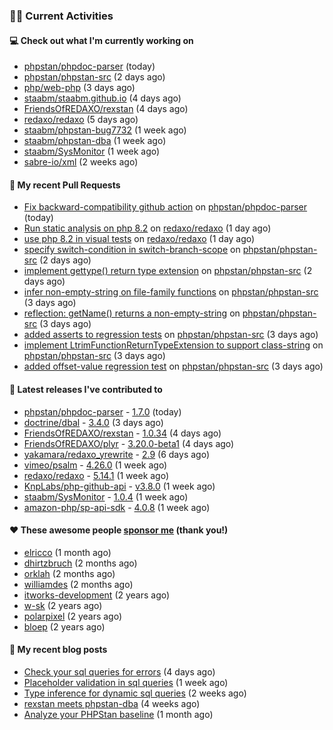 ### 👨‍💻 Current Activities


#### 💻 Check out what I'm currently working on

- [phpstan/phpdoc-parser](https://github.com/phpstan/phpdoc-parser) (today)
- [phpstan/phpstan-src](https://github.com/phpstan/phpstan-src) (2 days ago)
- [php/web-php](https://github.com/php/web-php) (3 days ago)
- [staabm/staabm.github.io](https://github.com/staabm/staabm.github.io) (4 days ago)
- [FriendsOfREDAXO/rexstan](https://github.com/FriendsOfREDAXO/rexstan) (4 days ago)
- [redaxo/redaxo](https://github.com/redaxo/redaxo) (5 days ago)
- [staabm/phpstan-bug7732](https://github.com/staabm/phpstan-bug7732) (1 week ago)
- [staabm/phpstan-dba](https://github.com/staabm/phpstan-dba) (1 week ago)
- [staabm/SysMonitor](https://github.com/staabm/SysMonitor) (1 week ago)
- [sabre-io/xml](https://github.com/sabre-io/xml) (2 weeks ago)


#### 🔨 My recent Pull Requests

- [Fix backward-compatibility github action](https://github.com/phpstan/phpdoc-parser/pull/144) on [phpstan/phpdoc-parser](https://github.com/phpstan/phpdoc-parser) (today)
- [Run static analysis on php 8.2](https://github.com/redaxo/redaxo/pull/5296) on [redaxo/redaxo](https://github.com/redaxo/redaxo) (1 day ago)
- [use php 8.2 in visual tests](https://github.com/redaxo/redaxo/pull/5295) on [redaxo/redaxo](https://github.com/redaxo/redaxo) (1 day ago)
- [specify switch-condition in switch-branch-scope](https://github.com/phpstan/phpstan-src/pull/1602) on [phpstan/phpstan-src](https://github.com/phpstan/phpstan-src) (2 days ago)
- [implement gettype() return type extension](https://github.com/phpstan/phpstan-src/pull/1601) on [phpstan/phpstan-src](https://github.com/phpstan/phpstan-src) (2 days ago)
- [infer non-empty-string on file-family functions](https://github.com/phpstan/phpstan-src/pull/1600) on [phpstan/phpstan-src](https://github.com/phpstan/phpstan-src) (3 days ago)
- [reflection: getName() returns a non-empty-string](https://github.com/phpstan/phpstan-src/pull/1599) on [phpstan/phpstan-src](https://github.com/phpstan/phpstan-src) (3 days ago)
- [added asserts to regression tests](https://github.com/phpstan/phpstan-src/pull/1598) on [phpstan/phpstan-src](https://github.com/phpstan/phpstan-src) (3 days ago)
- [implement LtrimFunctionReturnTypeExtension to support class-string](https://github.com/phpstan/phpstan-src/pull/1597) on [phpstan/phpstan-src](https://github.com/phpstan/phpstan-src) (3 days ago)
- [added offset-value regression test](https://github.com/phpstan/phpstan-src/pull/1596) on [phpstan/phpstan-src](https://github.com/phpstan/phpstan-src) (3 days ago)


#### 🔭 Latest releases I've contributed to

- [phpstan/phpdoc-parser](https://github.com/phpstan/phpdoc-parser) - [1.7.0](https://github.com/phpstan/phpdoc-parser/releases/tag/1.7.0) (today)
- [doctrine/dbal](https://github.com/doctrine/dbal) - [3.4.0](https://github.com/doctrine/dbal/releases/tag/3.4.0) (3 days ago)
- [FriendsOfREDAXO/rexstan](https://github.com/FriendsOfREDAXO/rexstan) - [1.0.34](https://github.com/FriendsOfREDAXO/rexstan/releases/tag/1.0.34) (4 days ago)
- [FriendsOfREDAXO/plyr](https://github.com/FriendsOfREDAXO/plyr) - [3.20.0-beta1](https://github.com/FriendsOfREDAXO/plyr/releases/tag/3.20.0-beta1) (4 days ago)
- [yakamara/redaxo_yrewrite](https://github.com/yakamara/redaxo_yrewrite) - [2.9](https://github.com/yakamara/redaxo_yrewrite/releases/tag/2.9) (6 days ago)
- [vimeo/psalm](https://github.com/vimeo/psalm) - [4.26.0](https://github.com/vimeo/psalm/releases/tag/4.26.0) (1 week ago)
- [redaxo/redaxo](https://github.com/redaxo/redaxo) - [5.14.1](https://github.com/redaxo/redaxo/releases/tag/5.14.1) (1 week ago)
- [KnpLabs/php-github-api](https://github.com/KnpLabs/php-github-api) - [v3.8.0](https://github.com/KnpLabs/php-github-api/releases/tag/v3.8.0) (1 week ago)
- [staabm/SysMonitor](https://github.com/staabm/SysMonitor) - [1.0.4](https://github.com/staabm/SysMonitor/releases/tag/1.0.4) (1 week ago)
- [amazon-php/sp-api-sdk](https://github.com/amazon-php/sp-api-sdk) - [4.0.8](https://github.com/amazon-php/sp-api-sdk/releases/tag/4.0.8) (1 week ago)


#### ❤️ These awesome people [sponsor me](https://github.com/sponsors/staabm) (thank you!)

- [elricco](https://github.com/elricco) (1 month ago)
- [dhirtzbruch](https://github.com/dhirtzbruch) (2 months ago)
- [orklah](https://github.com/orklah) (2 months ago)
- [williamdes](https://github.com/williamdes) (2 months ago)
- [itworks-development](https://github.com/itworks-development) (2 years ago)
- [w-sk](https://github.com/w-sk) (2 years ago)
- [polarpixel](https://github.com/polarpixel) (2 years ago)
- [bloep](https://github.com/bloep) (2 years ago)

#### 📜 My recent blog posts

- [Check your sql queries for errors](https://staabm.github.io/2022/08/05/phpstan-dba-syntax-error-detection.html) (4 days ago)
- [Placeholder validation in sql queries](https://staabm.github.io/2022/07/30/phpstan-dba-placeholder-validation.html) (1 week ago)
- [Type inference for dynamic sql queries](https://staabm.github.io/2022/07/23/phpstan-dba-inference-placeholder.html) (2 weeks ago)
- [rexstan meets phpstan-dba](https://staabm.github.io/2022/07/12/rexstan-meets-phpstan-dba.html) (4 weeks ago)
- [Analyze your PHPStan baseline](https://staabm.github.io/2022/07/04/phpstan-baseline-analysis.html) (1 month ago)
